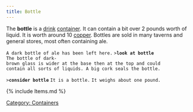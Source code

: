 ```yaml
---
title: Bottle
---
```


The **bottle** is a [drink](Food_%26_Drink#Drink "wikilink")
[container](container "wikilink"). It can contain a bit over 2 pounds
worth of liquid. It is worth around 10 [copper](copper "wikilink").
Bottles are sold in many taverns and general stores, most often
containing ale.

`A dark bottle of ale has been left here.`
`>`**`look at bottle`**
`The bottle of dark-brown glass is wider at the base then at the top and could`
`contain all sorts of liquids. A big cork seals the bottle.`

`>`**`consider bottle`**
`It is a bottle.`
`It weighs about one pound.`

{% include Items.md %}

[Category: Containers](Category:_Containers "wikilink")